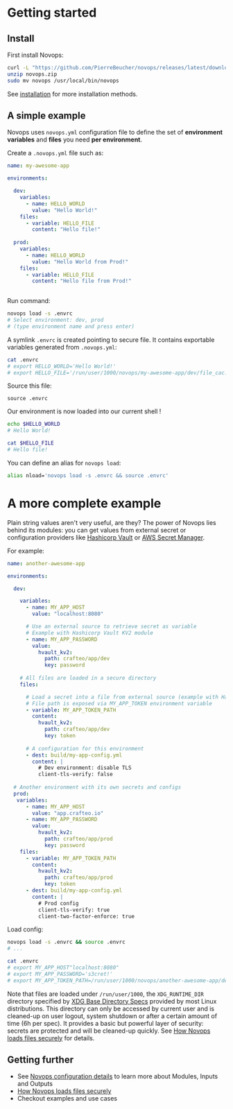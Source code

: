 # Getting started

## Install

First install Novops:

```sh
curl -L "https://github.com/PierreBeucher/novops/releases/latest/download/novops-X64-Linux.zip" -o novops.zip
unzip novops.zip
sudo mv novops /usr/local/bin/novops
```

See [installation](install.md) for more installation methods.

## A simple example

Novops uses `novops.yml` configuration file to define the set of **environment variables** and **files** you need **per environment**.

Create a `.novops.yml` file such as:

```yaml
name: my-awesome-app

environments:

  dev:    
    variables:
      - name: HELLO_WORLD
        value: "Hello World!"
    files: 
      - variable: HELLO_FILE
        content: "Hello file!"
  
  prod:    
    variables:
      - name: HELLO_WORLD
        value: "Hello World from Prod!"
    files: 
      - variable: HELLO_FILE
        content: "Hello file from Prod!"
  
```

Run command:

```sh
novops load -s .envrc
# Select environment: dev, prod
# (type environment name and press enter)
```

A symlink `.envrc` is created pointing to secure file. It contains exportable variables generated from `.novops.yml`:

```sh
cat .envrc
# export HELLO_WORLD='Hello World!'
# export HELLO_FILE='/run/user/1000/novops/my-awesome-app/dev/file_cac...z'
```

Source this file:

```
source .envrc
```

Our environment is now loaded into our current shell !

```sh
echo $HELLO_WORLD
# Hello World!

cat $HELLO_FILE
# Hello file!
```

You can define an alias for `novops load`:

```sh
alias nload='novops load -s .envrc && source .envrc'
```

# A more complete example

Plain string values aren't very useful, are they? The power of Novops lies behind its modules: you can get values from external secret or configuration providers like [Hashicorp Vault](config/hashicorp-vault.md) or [AWS Secret Manager](config/aws.md).

For example:

```yaml
name: another-awesome-app

environments:

  dev:    

    variables:
      - name: MY_APP_HOST
        value: "localhost:8080"

      # Use an external source to retrieve secret as variable
      # Example with Hashicorp Vault KV2 module
      - name: MY_APP_PASSWORD
        value:
          hvault_kv2:
            path: crafteo/app/dev
            key: password
  
    # All files are loaded in a secure directory
    files: 

      # Load a secret into a file from external source (example with Hashicorp Vault KV2 module)
      # File path is exposed via MY_APP_TOKEN environment variable 
      - variable: MY_APP_TOKEN_PATH
        content:
          hvault_kv2:
            path: crafteo/app/dev
            key: token
      
      # A configuration for this environment
      - dest: build/my-app-config.yml
        content: |
          # Dev environment: disable TLS
          client-tls-verify: false
  
  # Another environment with its own secrets and configs
  prod:    
   variables:
      - name: MY_APP_HOST
        value: "app.crafteo.io"
      - name: MY_APP_PASSWORD
        value:
          hvault_kv2:
            path: crafteo/app/prod
            key: password
    files: 
      - variable: MY_APP_TOKEN_PATH
        content:
          hvault_kv2:
            path: crafteo/app/prod
            key: token
      - dest: build/my-app-config.yml
        content: |
          # Prod config
          client-tls-verify: true
          client-two-factor-enforce: true
```

Load config:

```sh
novops load -s .envrc && source .envrc
# ...

cat .envrc
# export MY_APP_HOST"localhost:8080"
# export MY_APP_PASSWORD='s3cret!'
# export MY_APP_TOKEN_PATH=/run/user/1000/novops/another-awesome-app/dev/file_xxx'
```

Note that files are loaded under `/run/user/1000`, the `XDG_RUNTIME_DIR` directory specified by [XDG Base Directory Specs](https://specifications.freedesktop.org/basedir-spec/basedir-spec-latest.html) provided by most Linux distributions. This directory can only be accessed by current user and is cleaned-up on user logout, system shutdown or after a certain amount of time (6h per spec). It provides a basic but powerful layer of security: secrets are protected and will be cleaned-up quickly. See [How Novops loads files securely](advanced/security.md) for details. 

## Getting further

- See [Novops configuration details](config/config.md) to learn more about Modules, Inputs and Outputs
- [How Novops loads files securely](advanced/security.md)
- Checkout examples and use cases